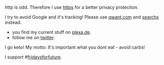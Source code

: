 

http is odd. Therefore I use <a href="https://en.wikipedia.org/wiki/HTTPS" title="fundamental details about https on wikipedia.org">https</a> for a better privacy protection.

I try to avoid Google and it's tracking! Please use <a href="https://about.qwant.com/" title="https://www.honigdachse.de/dienste#suchmaschine">qwant.com</a> and <a href="https://suche.honigdachse.de/" title="https://www.honigdachse.de/dienste#suchmaschine">searchx</a> instead.

* you find my current stuff on <a href="https://plexa.de" title="my personal scrapbook">plexa.de</a>.
* follow me on <a href="https://twitter.com/gruenheit" title="@gruenheit">twitter</a>.

I go keto! My motto: It's important what you dont eat - avoid carbs! 


I support #<a href="https://www.qwant.com/?q=%23fridaysforfuture&client=opensearch" title="see current results on qwant">fridaysforfuture</a>.
